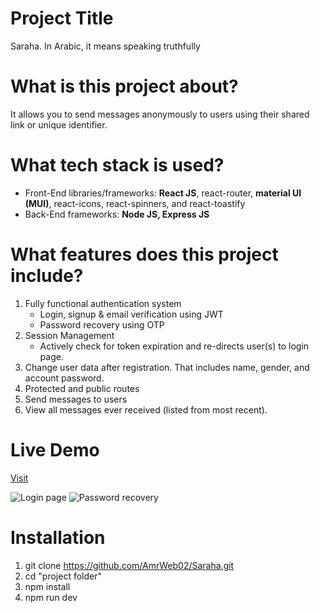 # Project Title
Saraha. In Arabic, it means speaking truthfully 
# What is this project about?
It allows you to send messages anonymously to users using their shared link or unique identifier.
# What tech stack is used?
- Front-End libraries/frameworks: **React JS**, react-router, **material UI (MUI)**, react-icons, react-spinners, and react-toastify
- Back-End frameworks: **Node JS, Express JS**
# What features does this project include?
1. Fully functional authentication system
   - Login, signup & email verification using JWT
   - Password recovery using OTP
2. Session Management
   - Actively check for token expiration and re-directs user(s) to login page.
3. Change user data after registration. That includes name, gender, and account password.
4. Protected and public routes
5. Send messages to users
6. View all messages ever received (listed from most recent).
# Live Demo
[Visit](https://amrweb02.github.io/Saraha/)

![Login page](https://github.com/user-attachments/assets/3f5856a4-e934-4cf8-97c3-a228557d0e6e)
![Password recovery](https://github.com/user-attachments/assets/1c9935cd-a90f-4ff6-b476-7aac7a8c842a)
# Installation
1. git clone https://github.com/AmrWeb02/Saraha.git
2. cd "project folder"
3. npm install
4. npm run dev
